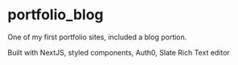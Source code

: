 # portfolio_blog

One of my first portfolio sites, included a blog portion.

Built with NextJS, styled components, Auth0, Slate Rich Text editor
